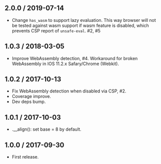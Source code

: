 2.0.0 / 2019-07-14
------------------

- Change `has_wasm` to support lazy evaluation. This way browser
 will not be tested against wasm support if wasm feature is disabled,
 which prevents CSP report of `unsafe-eval`. #2, #5


1.0.3 / 2018-03-05
------------------

- Improve WebAssembly detection, #4. Workaround for broken WebAssembly in
  IOS 11.2.x Safary/Chrome (Webkit).


1.0.2 / 2017-10-13
------------------

- Fix WebAssembly detection when disabled via CSP, #2.
- Coverage improve.
- Dev deps bump.


1.0.1 / 2017-10-03
------------------

- .__align(): set base = 8 by default.


1.0.0 / 2017-09-30
------------------

- First release.
